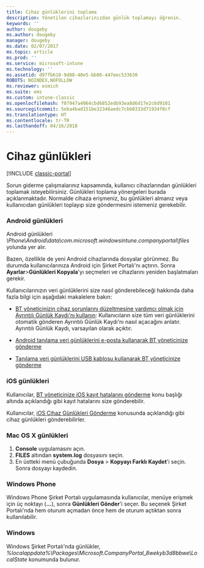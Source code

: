 ```yaml
---
title: Cihaz günlüklerini toplama
description: Yönetilen cihazlarınızdan günlük toplamayı öğrenin.
keywords: ''
author: dougeby
ms.author: dougeby
manager: dougeby
ms.date: 02/07/2017
ms.topic: article
ms.prod: ''
ms.service: microsoft-intune
ms.technology: ''
ms.assetid: d97fb610-9d88-40e5-bb06-447eec533630
ROBOTS: NOINDEX,NOFOLLOW
ms.reviewer: esmich
ms.suite: ems
ms.custom: intune-classic
ms.openlocfilehash: f07947a4064cbd6852edb93ea8d6d17e2c6d9101
ms.sourcegitcommit: 5eba4bad151be32346aedc7cbb0333d71934f8cf
ms.translationtype: HT
ms.contentlocale: tr-TR
ms.lasthandoff: 04/16/2018
---
```

# <a name="device-logs"></a>Cihaz günlükleri

[!INCLUDE [classic-portal](../includes/classic-portal.md)]

Sorun giderme çalışmalarınız kapsamında, kullanıcı cihazlarından günlükleri toplamak isteyebilirsiniz. Günlükleri toplama yönergeleri burada açıklanmaktadır. Normalde cihaza erişmeniz, bu günlükleri almanız veya kullanıcıdan günlükleri toplayıp size göndermesini istemeniz gerekebilir.

### <a name="android-logs"></a>Android günlükleri
Android günlükleri *<Android Device>\Phone\Android\data\com.microsoft.windowsintune.companyportal\files* yolunda yer alır.

Bazen, özellikle de yeni Android cihazlarında dosyalar görünmez. Bu durumda kullanıcılarınıza Android için Şirket Portalı'nı açtırın. Sonra **Ayarlar**>**Günlükleri Kopyala**'yı seçmeleri ve cihazlarını yeniden başlatmaları gerekir.

Kullanıcılarınızın veri günlüklerini size nasıl gönderebileceği hakkında daha fazla bilgi için aşağıdaki makalelere bakın:

- [BT yöneticinizin cihaz sorunlarını düzeltmesine yardımcı olmak için Ayrıntılı Günlük Kaydı'nı kullanın](/intune-user-help/use-verbose-logging-to-help-your-it-administrator-fix-device-issues-android): Kullanıcıların size tüm veri günlüklerini otomatik gönderen Ayrıntılı Günlük Kaydı'nı nasıl açacağını anlatır. Ayrıntılı Günlük Kaydı, varsayılan olarak açıktır.

- [Android tanılama veri günlüklerini e-posta kullanarak BT yöneticinize gönderme](/intune-user-help/send-logs-to-your-it-admin-by-email-android)

- [Tanılama veri günlüklerini USB kablosu kullanarak BT yöneticinize gönderme](/intune-user-help/send-diagnostic-data-logs-to-your-it-administrator-using-a-usb-cable-android)

### <a name="ios-logs"></a>iOS günlükleri

Kullanıcılar, [BT yöneticinize iOS kayıt hatalarını gönderme](/intune-user-help/send-errors-to-your-it-admin-ios) konu başlığı altında açıklandığı gibi kayıt hatalarını size gönderebilir.

Kullanıcılar, [iOS Cihaz Günlükleri Gönderme](/intune-user-help/send-logs-to-microsoft-ios) konusunda açıklandığı gibi cihaz günlükleri gönderebilirler.

### <a name="mac-os-x-logs"></a>Mac OS X günlükleri

1. **Console** uygulamasını açın.
2. **FILES** altından **system.log** dosyasını seçin.
3. En üstteki menü çubuğunda **Dosya** > **Kopyayı Farklı Kaydet**'i seçin. Sonra dosyayı kaydedin.

### <a name="windows-phone"></a>Windows Phone

Windows Phone Şirket Portalı uygulamasında kullanıcılar, menüye erişmek için üç noktayı (**…**), sonra **Günlükleri Gönder**'i seçer. Bu seçenek Şirket Portalı'nda hem oturum açmadan önce hem de oturum açtıktan sonra kullanılabilir.

### <a name="windows"></a>Windows

Windows Şirket Portalı'nda günlükler, *%localappdata%\Packages\Microsoft.CompanyPortal_8wekyb3d8bbwe\LocalState* konumunda bulunur.
